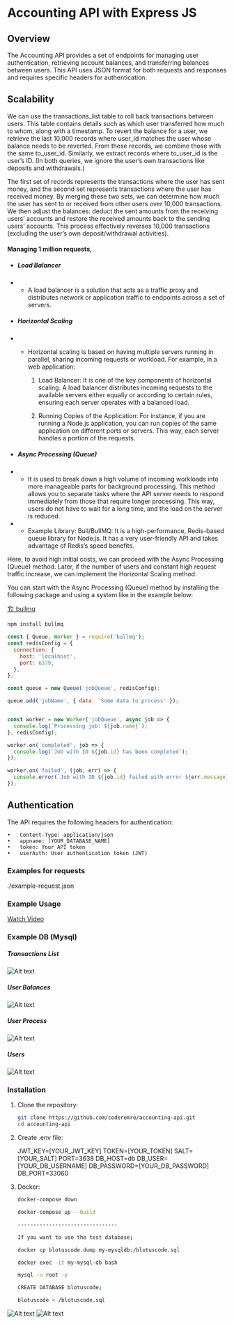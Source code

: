 # Accounting API with Express JS

## Overview

The Accounting API provides a set of endpoints for managing user authentication, retrieving account balances, and transferring balances between users. This API uses JSON format for both requests and responses and requires specific headers for authentication.

## Scalability
We can use the transactions_list table to roll back transactions between users. This table contains details such as which user transferred how much to whom, along with a timestamp. To revert the balance for a user, we retrieve the last 10,000 records where user_id matches the user whose balance needs to be reverted. From these records, we combine those with the same to_user_id. Similarly, we extract records where to_user_id is the user’s ID. (In both queries, we ignore the user’s own transactions like deposits and withdrawals.)

The first set of records represents the transactions where the user has sent money, and the second set represents transactions where the user has received money. By merging these two sets, we can determine how much the user has sent to or received from other users over 10,000 transactions. We then adjust the balances: deduct the sent amounts from the receiving users’ accounts and restore the received amounts back to the sending users’ accounts. This process effectively reverses 10,000 transactions (excluding the user’s own deposit/withdrawal activities).

#### Managing 1 million requests,

* ##### Load Balancer

* * A load balancer is a solution that acts as a traffic proxy and distributes network or application traffic to endpoints across a set of servers.


* ##### Horizontal Scaling

* * Horizontal scaling is based on having multiple servers running in parallel, sharing incoming requests or workload. For example, in a web application:

	1.	Load Balancer: It is one of the key components of horizontal scaling. A load balancer distributes incoming requests to the available servers either equally or according to certain rules, ensuring each server operates with a balanced load.

	2.	Running Copies of the Application: For instance, if you are running a Node.js application, you can run copies of the same application on different ports or servers. This way, each server handles a portion of the requests.

   
* ##### Async Processing (Queue)

* * It is used to break down a high volume of incoming workloads into more manageable parts for background processing. This method allows you to separate tasks where the API server needs to respond immediately from those that require longer processing. This way, users do not have to wait for a long time, and the load on the server is reduced.

* *  Example Library: Bull/BullMQ: It is a high-performance, Redis-based queue library for Node.js. It has a very user-friendly API and takes advantage of Redis’s speed benefits.
   

Here, to avoid high initial costs, we can proceed with the Async Processing (Queue) method. Later, if the number of users and constant high request traffic increase, we can implement the Horizontal Scaling method.

You can start with the Async Processing (Queue) method by installing the following package and using a system like in the example below:

[🏗️ bullmq](https://www.npmjs.com/package/bullmq)


   ```bash
   npm install bullmq
   ```


```js
const { Queue, Worker } = require('bullmq');
const redisConfig = {
  connection: {
    host: 'localhost',
    port: 6379,
  },
};

const queue = new Queue('jobQueue', redisConfig);

queue.add('jobName', { data: 'Some data to process' });


const worker = new Worker('jobQueue', async job => {
  console.log(`Processing job: ${job.name}`);
}, redisConfig);

worker.on('completed', job => {
  console.log(`Job with ID ${job.id} has been completed`);
});

worker.on('failed', (job, err) => {
  console.error(`Job with ID ${job.id} failed with error ${err.message}`);
});
```
   
## Authentication

The API requires the following headers for authentication:

	•	Content-Type: application/json
	•	appname: [YOUR_DATABASE_NAME]
	•	token: Your API token
	•	userAuth: User authentication token (JWT)


### Examples for requests

./example-request.json

### Example Usage

[Watch Video](https://www.loom.com/share/3b0dbdf9bf1940309c8fc64540f1e38a?sid=0db8ca5d-adb2-49f8-8f56-8765054149f8)


### Example DB (Mysql)

##### Transactions List
![Alt text](./public/screenshots/transactions_list_db_view.png?raw=true "transactions_list_db_view")

##### User Balances
![Alt text](./public/screenshots/user_balances_db_view.png?raw=true "user_balances_db_view")

##### User Process
![Alt text](./public/screenshots/user_process_db_view.png?raw=true "user_process_db_view")


##### Users
![Alt text](./public/screenshots/users_db_view.png?raw=true "users_db_view")



### Installation

1. Clone the repository:

   ```bash
   git clone https://github.com/coderemre/accounting-api.git
   cd accounting-api
   ```

2. Create .env file:

   JWT_KEY=[YOUR_JWT_KEY]
   TOKEN=[YOUR_TOKEN]
   SALT=[YOUR_SALT]
   PORT=3638
   DB_HOST=db
   DB_USER=[YOUR_DB_USERNAME]
   DB_PASSWORD=[YOUR_DB_PASSWORD]
   DB_PORT=33060


3. Docker:

   ```bash
   docker-compose down

   docker-compose up --build

   --------------------------------

   If you want to use the test database;

   docker cp blotuscode.dump my-mysqldb:/blotuscode.sql

   docker exec -it my-mysql-db bash

   mysql -u root -p  

   CREATE DATABASE blotuscode;

   blotuscode < /blotuscode.sql
   ```

![Alt text](./public/screenshots/docker_container.png?raw=true "docker_container")
![Alt text](./public/screenshots/api_container.png?raw=true "api_container")